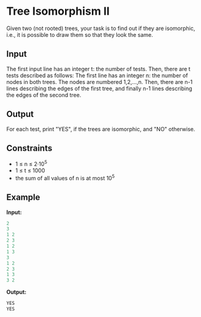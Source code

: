 # Tree Isomorphism II  

Given two (not rooted) trees, your task is to find out if they are isomorphic, i.e., it is possible to draw them so that they look the same.

## Input

The first input line has an integer t: the number of tests. Then, there are t tests described as follows:
The first line has an integer n: the number of nodes in both trees. The nodes are numbered 1,2,&hellip;,n.
Then, there are n-1 lines describing the edges of the first tree, and finally n-1 lines describing the edges of the second tree.

## Output

For each test, print "YES", if the trees are isomorphic, and "NO" otherwise.

## Constraints

* 1 &le; n  &le; 2&middot;10<sup>5</sup>
* 1 &le; t &le; 1000
* the sum of all values of n is at most 10<sup>5</sup> 



## Example

**Input:**
```c++
2
3
1 2
2 3
1 2
1 3
3
1 2
2 3
1 3
3 2
```

**Output:**
```c++
YES
YES
```  
